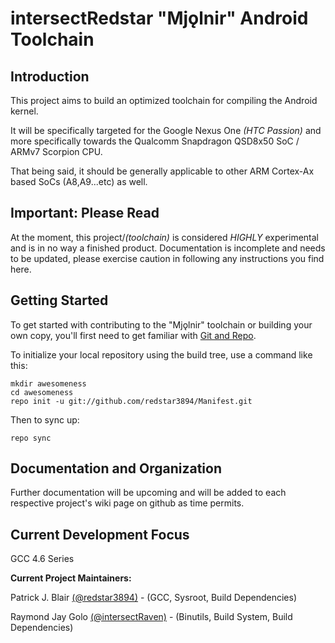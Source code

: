 intersectRedstar "Mjǫlnir" Android Toolchain
==================================

Introduction
------------
This project aims to build an optimized toolchain for compiling the Android kernel.

It will be specifically targeted for the Google Nexus One _(HTC Passion)_ and more 
specifically 
towards the Qualcomm Snapdragon QSD8x50 SoC / ARMv7 Scorpion CPU.

That being said, it should be generally applicable to other ARM Cortex-Ax based SoCs (A8,A9...etc) as well.

Important: __Please Read__
-------------
At the moment, this project/_(toolchain)_ is considered _HIGHLY_ experimental and is in no way a finished product.
Documentation is incomplete and needs to be updated, please exercise caution in following any instructions you find here.

Getting Started
---------------

To get started with contributing to the "Mjǫlnir" toolchain or building your own copy, you'll first need to get
familiar with [Git and Repo](http://source.android.com/download/using-repo).

To initialize your local repository using the build tree, use a command like this:

    mkdir awesomeness
    cd awesomeness
    repo init -u git://github.com/redstar3894/Manifest.git

Then to sync up:

    repo sync


Documentation and Organization
------------------------------

Further documentation will be upcoming and will be added to each respective project's wiki page on github as time permits.


Current Development Focus
-------------------------

GCC 4.6 Series


__Current Project Maintainers:__

Patrick J. Blair [(@redstar3894)](https://github.com/redstar3894) - (GCC, Sysroot, Build Dependencies)

Raymond Jay Golo [(@intersectRaven)](https://github.com/intersectRaven) - (Binutils, Build System, Build Dependencies)
